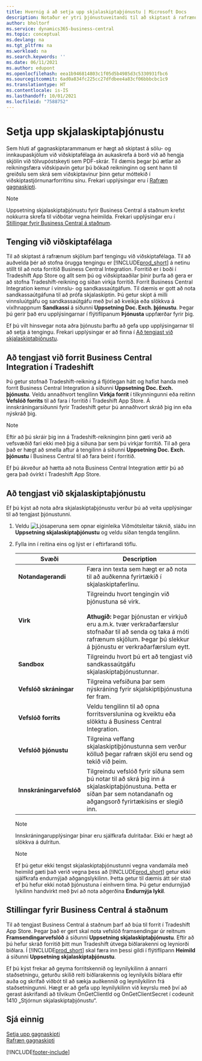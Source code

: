 ```yaml
---
title: Hvernig á að setja upp skjalaskiptaþjónustu | Microsoft Docs
description: Notaður er ytri þjónustuveitandi til að skiptast á rafrænum skjölum við viðskiptafélögum.
author: bholtorf
ms.service: dynamics365-business-central
ms.topic: conceptual
ms.devlang: na
ms.tgt_pltfrm: na
ms.workload: na
ms.search.keywords: ''
ms.date: 06/11/2021
ms.author: edupont
ms.openlocfilehash: eea1b946814803c1f05d5b4985d3c5330931fbc6
ms.sourcegitcommit: 6ad0a834fc225cc27dfdbee4a83cf06bbbcbc1c9
ms.translationtype: HT
ms.contentlocale: is-IS
ms.lasthandoff: 10/01/2021
ms.locfileid: "7588752"
---
```

# <a name="set-up-a-document-exchange-service"></a>Setja upp skjalaskiptaþjónustu
Sem hluti af gagnaskiptarammanum er hægt að skiptast á sölu- og innkaupaskjölum við viðskiptafélaga án aukaskrefa á borð við að hengja skjölin við tölvupóstskeyti sem PDF-skrár. Til dæmis þegar þú ætlar að reikningsfæra viðskipavin getur þú bókað reikninginn og sent hann til greiðslu sem skrá sem viðskiptavinur þinn getur móttekið í viðskiptastjórnunarforritinu sínu. Frekari upplýsingar eru í [Rafræn gagnaskipti](across-data-exchange.md).

> [!NOTE]
> Uppsetning skjalaskiptaþjónustu fyrir Business Central á staðnum krefst nokkurra skrefa til viðbótar vegna heimilda. Frekari upplýsingar eru í [Stillingar fyrir Business Central á staðnum](#settings-for-business-central-on-premises).

## <a name="connecting-with-trading-partners"></a>Tenging við viðskiptafélaga
Til að skiptast á rafrænum skjölum þarf tengingu við viðskiptafélaga. Til að auðvelda þér að stofna örugga tengingu er [!INCLUDE[prod_short](includes/prod_short.md)] á netinu stillt til að nota forritið Business Central Integration. Forritið er í boði í Tradeshift App Store og allt sem þú og viðskiptaaðilar þínir þurfa að gera er að stofna Tradeshift-reikning og síðan virkja forritið. Forrit Business Central Integration kemur í vinnslu- og sandkassaútgáfum. Til dæmis er gott að nota sandkassaútgáfuna til að prófa skjalaskiptin. Þú getur skipt á milli vinnsluútgáfu og sandkassaútgáfu með því að kveikja eða slökkva á víxlhnappnum **Sandkassi** á síðunni **Uppsetning Doc. Exch. þjónustu**. Þegar þú gerir það eru upplýsingarnar í flýtiflipanum **Þjónusta** uppfærðar fyrir þig.

Ef þú vilt hinsvegar nota aðra þjónustu þarftu að gefa upp upplýsingarnar til að setja á tengingu. Frekari upplýsingar er að finna í [Að tengjast við skjalaskiptaþjónustu](across-how-to-set-up-a-document-exchange-service.md#to-connect-to-a-document-exchange-service).

## <a name="to-connect-to-the-business-central-integration-app-on-tradeshift"></a>Að tengjast við forrit Business Central Integration í Tradeshift
Þú getur stofnað Tradeshift-reikning á fljótlegan hátt og hafist handa með forrit Business Central Integration á síðunni **Uppsetning Doc. Exch. þjónustu**. Veldu annaðhvort tengilinn **Virkja forrit** í tilkynningunni eða reitinn **Vefslóð forrits** til að fara í forritið í Tradeshift App Store. Á innskráningarsíðunni fyrir Tradeshift getur þú annaðhvort skráð þig inn eða nýskráð þig.

> [!NOTE]
> Eftir að þú skráir þig inn á Tradeshift-reikninginn þinn gæti verið að vefsvæðið fari ekki með þig á síðuna þar sem þú virkjar forritið. Til að gera það er hægt að smella aftur á tengilinn á síðunni **Uppsetning Doc. Exch. þjónustu** í Business Central til að fara beint í forritið.

Ef þú ákveður að hætta að nota Business Central Integration ættir þú að gera það óvirkt í Tradeshift App Store. 

## <a name="to-connect-to-a-document-exchange-service"></a>Að tengjast við skjalaskiptaþjónustu  
Ef þú kýst að nota aðra skjalaskiptaþjónustu verður þú að veita upplýsingar til að tengjast þjónustunni.

1. Veldu ![Ljósaperuna sem opnar eiginleika Viðmótsleitar](media/ui-search/search_small.png "Segðu mér hvað þú vilt gera") táknið, sláðu inn **Uppsetning skjalaskiptaþjónustu** og veldu síðan tengda tengilinn.  
2. Fylla inn í reitina eins og lýst er í eftirfarandi töflu.  

    |Svæði|Description|  
    |---------------------------------|---------------------------------------|  
    |**Notandagerandi**|Færa inn texta sem hægt er að nota til að auðkenna fyrirtækið í skjalaskiptaferlinu.|  
    |**Virk**|Tilgreindu hvort tengingin við þjónustuna sé virk.<br><br> **Athugið:** Þegar þjónustan er virkjuð eru a.m.k. tvær verkraðarfærslur stofnaðar til að senda og taka á móti rafrænum skjölum. Þegar þú slekkur á þjónustu er verkraðarfærslum eytt.|  
    |**Sandbox**|Tilgreindu hvort þú ert að tengjast við sandkassaútgáfu skjalaskiptaþjónustunnar.|
    |**Vefslóð skráningar**|Tilgreina vefsíðuna þar sem nýskráning fyrir skjalskiptiþjónustuna fer fram.|  
    |**Vefslóð forrits**|Veldu tengilinn til að opna forritsverslunina og kveiktu eða slökktu á Business Central Integration.|
    |**Vefslóð þjónustu**|Tilgreina veffang skjalaskiptiþjónustunna sem verður kölluð þegar rafræn skjöl eru send og tekið við þeim.|  
    |**Innskráningarvefslóð**|Tilgreindu vefslóð fyrir síðuna sem þú notar til að skrá þig inn á skjalaskiptaþjónustuna. Þetta er síðan þar sem notandanafn og aðgangsorð fyrirtækisins er slegið inn.|  
    
    > [!NOTE]  
    > Innskráningarupplýsingar þínar eru sjálfkrafa dulritaðar. Ekki er hægt að slökkva á dulritun.

    > [!NOTE]
    > Ef þú getur ekki tengst skjalaskiptaþjónustunni vegna vandamála með heimild gæti það verið vegna þess að [!INCLUDE[prod_short](includes/prod_short.md)] getur ekki sjálfkrafa endurnýjað aðgangslykilinn. Þetta getur til dæmis átt sér stað ef þú hefur ekki notað þjónustuna í einhvern tíma. Þú getur endurnýjað lykilinn handvirkt með því að nota aðgerðina **Endurnýja lykil**.

## <a name="settings-for-business-central-on-premises"></a>Stillingar fyrir Business Central á staðnum
Til að tengjast Business Central á staðnum þarf að búa til forrit í Tradeshift App Store. Þegar það er gert skal nota vefslóð framsendingar úr reitnum **Framsendingarvefslóð** á síðunni **Uppsetning skjalaskiptaþjónustu**. Eftir að þú hefur skráð forritið þitt mun Tradeshift útvega biðlarakenni og leyniorði biðlara. Í [!INCLUDE[prod_short](includes/prod_short.md)] skal færa inn þessi gildi í flýtiflipann **Heimild** á síðunni **Uppsetning skjalaskiptaþjónustu**.

Ef þú kýst frekar að geyma forritskennið og leynilykilinn á annarri staðsetningu, geturðu skilið reiti biðlarakennis og leynilykils biðlara eftir auða og skrifað viðbót til að sækja auðkennið og leynilykilinn frá staðsetningunni. Hægt er að gefa upp leynilykilinn við keyrslu með því að gerast áskrifandi að tilvikum OnGetClientId og OnGetClientSecret í codeunit 1410 „Stjórnun skjalaskiptaþjónustu“.

## <a name="see-also"></a>Sjá einnig  
[Setja upp gagnaskipti](across-set-up-data-exchange.md)  
[Rafræn gagnaskipti](across-data-exchange.md)


[!INCLUDE[footer-include](includes/footer-banner.md)]